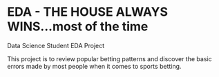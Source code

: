 # EDA - THE HOUSE ALWAYS WINS...most of the time

Data Science Student EDA Project

This project is to review popular betting patterns and discover the basic errors made by most people when it comes to sports betting.
